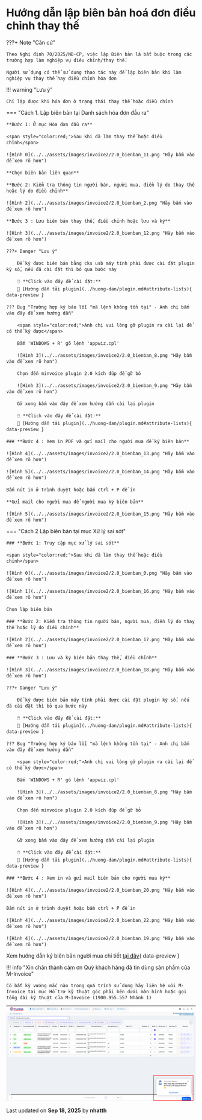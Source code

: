 # **Hướng dẫn lập biên bản hoá đơn điều chỉnh thay thế**

???+ Note "Căn cứ"

    Theo Nghị định 70/2025/NĐ-CP, việc lập Biên bản là bắt buộc trong các trường hợp làm nghiệp vụ điêu chỉnh/thay thế.

    Người sử dụng có thể sử dụng thao tác này để lập biên bản khi làm nghiệp vụ thay thế hay điều chỉnh hóa đơn

!!! warning "Lưu ý"

    Chỉ lập được khi hóa đơn ở trạng thái thay thế hoặc điều chỉnh

=== "Cách 1. Lập biên bản tại Danh sách hóa đơn đầu ra"

    **Bước 1: Ở mục Hóa đơn đầu ra**

    <span style="color:red;">Sau khi đã làm thay thế hoặc điều chỉnh</span>

    ![Hình 0](../../assets/images/invoice2/2.0_bienban_11.png "Hãy bấm vào để xem rõ hơn")

    **Chọn biên bản liên quan**

    **Bước 2: Kiểm tra thông tin người bán, người mua, điền lý do thay thế hoặc lý do điều chỉnh**

    ![Hình 2](../../assets/images/invoice2/2.0_bienban_2.png "Hãy bấm vào để xem rõ hơn")

    **Bước 3 : Lưu biên bản thay thế, điều chỉnh hoặc lưu và ký**

    ![Hình 3](../../assets/images/invoice2/2.0_bienban_12.png "Hãy bấm vào để xem rõ hơn")

    ???+ Danger "Lưu ý"

        Để ký được biên bản bằng cks usb máy tính phải được cài đặt plugin ký số, nếu đã cài đặt thì bỏ qua bước này

        🖱️ **Click vào đây để cài đặt:**
        📄 [Hướng dẫn tải plugin](../huong-dan/plugin.md#attribute-lists){ data-preview }

    ??? Bug "Trường hợp ký báo lỗi "mã lệnh không tồn tại" - Anh chị bấm vào đây để xem hướng dẫn"

        <span style="color:red;">Anh chị vui lòng gỡ plugin ra cài lại để có thể ký được</span>

        Bấm 'WINDOWS + R' gõ lệnh 'appwiz.cpl'

        ![Hình 3](../../assets/images/invoice2/2.0_bienban_8.png "Hãy bấm vào để xem rõ hơn")

        Chọn đến minvoice plugin 2.0 kích đúp để gỡ bỏ

        ![Hình 3](../../assets/images/invoice2/2.0_bienban_9.png "Hãy bấm vào để xem rõ hơn")

        Gỡ xong bấm vào đây để xem hướng dẫn cài lại plugin

        🖱️ **Click vào đây để cài đặt:**
        📄 [Hướng dẫn tải plugin](../huong-dan/plugin.md#attribute-lists){ data-preview }

    ### **Bước 4 : Xem in PDF và gửi mail cho người mua để ký biên bản**

    ![Hình 4](../../assets/images/invoice2/2.0_bienban_13.png "Hãy bấm vào để xem rõ hơn")

    ![Hình 5](../../assets/images/invoice2/2.0_bienban_14.png "Hãy bấm vào để xem rõ hơn")

    Bấm nút in ở trình duyệt hoặc bấm ctrl + P để in

    **Gửi mail cho người mua để người mua ký biên bản**

    ![Hình 5](../../assets/images/invoice2/2.0_bienban_15.png "Hãy bấm vào để xem rõ hơn")

=== "Cách 2 Lập biên bản tại mục Xử lý sai sót"

    ### **Bước 1: Truy cập mục xử lý sai sót**

    <span style="color:red;">Sau khi đã làm thay thế hoặc điều chỉnh</span>

    ![Hình 0](../../assets/images/invoice2/2.0_bienban_0.png "Hãy bấm vào để xem rõ hơn")

    ![Hình 1](../../assets/images/invoice2/2.0_bienban_16.png "Hãy bấm vào để xem rõ hơn")

    Chọn lập biên bản

    ### **Bước 2: Kiểm tra thông tin người bán, người mua, điền lý do thay thế hoặc lý do điều chỉnh**

    ![Hình 2](../../assets/images/invoice2/2.0_bienban_17.png "Hãy bấm vào để xem rõ hơn")

    ### **Bước 3 : Lưu và ký biên bản thay thế, điều chỉnh**

    ![Hình 3](../../assets/images/invoice2/2.0_bienban_18.png "Hãy bấm vào để xem rõ hơn")

    ???+ Danger "Lưu ý"

        Để ký được biên bản máy tính phải được cài đặt plugin ký số, nếu đã cài đặt thì bỏ qua bước này

        🖱️ **Click vào đây để cài đặt:**
        📄 [Hướng dẫn tải plugin](../huong-dan/plugin.md#attribute-lists){ data-preview }

    ??? Bug "Trường hợp ký báo lỗi "mã lệnh không tồn tại" - Anh chị bấm vào đây để xem hướng dẫn"

        <span style="color:red;">Anh chị vui lòng gỡ plugin ra cài lại để có thể ký được</span>

        Bấm 'WINDOWS + R' gõ lệnh 'appwiz.cpl'

        ![Hình 3](../../assets/images/invoice2/2.0_bienban_8.png "Hãy bấm vào để xem rõ hơn")

        Chọn đến minvoice plugin 2.0 kích đúp để gỡ bỏ

        ![Hình 3](../../assets/images/invoice2/2.0_bienban_9.png "Hãy bấm vào để xem rõ hơn")

        Gỡ xong bấm vào đây để xem hướng dẫn cài lại plugin

        🖱️ **Click vào đây để cài đặt:**
        📄 [Hướng dẫn tải plugin](../huong-dan/plugin.md#attribute-lists){ data-preview }

    ### **Bước 4 : Xem in và gửi mail biên bản cho người mua ký**

    ![Hình 4](../../assets/images/invoice2/2.0_bienban_20.png "Hãy bấm vào để xem rõ hơn")

    Bấm nút in ở trình duyệt hoặc bấm ctrl + P để in

    ![Hình 4](../../assets/images/invoice2/2.0_bienban_22.png "Hãy bấm vào để xem rõ hơn")

    ![Hình 4](../../assets/images/invoice2/2.0_bienban_19.png "Hãy bấm vào để xem rõ hơn")

Xem hướng dẫn ký biên bản người mua chi tiết [tại đây](../huong-dan-ky-bien-ban-nguoi-mua#attribute-lists){ data-preview }

!!! info "Xin chân thành cảm ơn Quý khách hàng đã tin dùng sản phẩm của M-Invoice"

    Có bất kỳ vướng mắc nào trong quá trình sử dụng hãy liên hệ với M-Invoice tại mục Hỗ trợ kỹ thuật góc phải bên dưới màn hình hoặc gọi tổng đài kỹ thuật của M-Invoice (1900.955.557 Nhánh 1)

![Hình 7](../../assets/images/invoice2/hotro.png "Hãy bấm vào để xem rõ hơn")

<div class="last-updated">Last updated on <strong>Sep 18, 2025</strong> by <strong>nhatth</strong></div>
